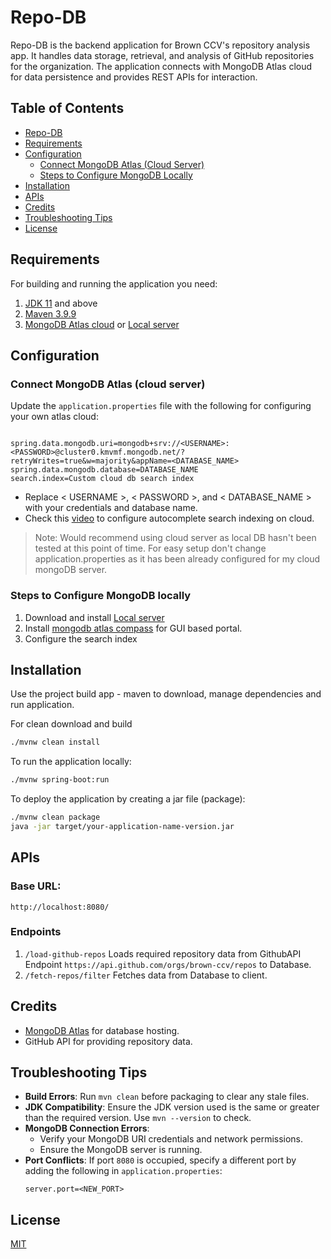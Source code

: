 # Repo-DB

Repo-DB is the backend application for Brown CCV's repository analysis app. It handles data storage, retrieval, and analysis of GitHub repositories for the organization. The application connects with MongoDB Atlas cloud for data persistence and provides REST APIs for interaction.

## Table of Contents
- [Repo-DB](#repo-db)
- [Requirements](#requirements)
- [Configuration](#configuration)
  - [Connect MongoDB Atlas (Cloud Server)](#connect-mongodb-atlas-cloud-server)
  - [Steps to Configure MongoDB Locally](#steps-to-configure-mongodb-locally)
- [Installation](#installation)
- [APIs](#apis)
- [Credits](#credits)
- [Troubleshooting Tips](#troubleshooting-tips)
- [License](#license)


## Requirements
For building and running the application you need:
1. [JDK 11](https://www.oracle.com/java/technologies/downloads/#jdk21-mac) and above
2. [Maven 3.9.9](https://maven.apache.org/download.cgi)
3. [MongoDB Atlas cloud](https://www.mongodb.com/products/platform/atlas-database) or [Local server](https://www.mongodb.com/try/download/community)

## Configuration
### Connect MongoDB Atlas (cloud server)
Update the `application.properties` file with the following for configuring your own atlas cloud:

```properties

spring.data.mongodb.uri=mongodb+srv://<USERNAME>:<PASSWORD>@cluster0.kmvmf.mongodb.net/?retryWrites=true&w=majority&appName=<DATABASE_NAME>
spring.data.mongodb.database=DATABASE_NAME
search.index=Custom cloud db search index
```
* Replace < USERNAME >, < PASSWORD >, and < DATABASE_NAME > with your credentials and database name.
* Check this [video](https://www.youtube.com/watch?v=8kRlJbElFS8) to configure autocomplete search indexing on cloud.

>Note: Would recommend using cloud server as local DB hasn't been tested at this point of time. For easy setup don't change application.properties as it has been already configured for my cloud mongoDB server.

### Steps to Configure MongoDB locally
1. Download and install [Local server](https://www.mongodb.com/try/download/community)
2. Install [mongodb atlas compass](https://www.mongodb.com/try/download/compass) for GUI based portal.
3. Configure the search index

## Installation

Use the project build app - maven to download, manage dependencies and run application.

For clean download and build
```bash
./mvnw clean install
```

To run the application locally:
```bash
./mvnw spring-boot:run
```

To deploy the application by creating a jar file (package):
```bash
./mvnw clean package
java -jar target/your-application-name-version.jar
```


## APIs
### Base URL:
`http://localhost:8080/`

### Endpoints
1. `/load-github-repos`
    Loads required repository data from GithubAPI Endpoint `https://api.github.com/orgs/brown-ccv/repos` to Database.
2. `/fetch-repos/filter`
    Fetches data from Database to client.

## Credits
- [MongoDB Atlas](https://www.mongodb.com/atlas) for database hosting.
- GitHub API for providing repository data.

## Troubleshooting Tips

- **Build Errors**: 
  Run `mvn clean` before packaging to clear any stale files.
- **JDK Compatibility**:
  Ensure the JDK version used is the same or greater than the required version. Use `mvn --version` to check.
- **MongoDB Connection Errors**:
  - Verify your MongoDB URI credentials and network permissions.
  - Ensure the MongoDB server is running.
- **Port Conflicts**:
  If port `8080` is occupied, specify a different port by adding the following in `application.properties`:
  ```properties
  server.port=<NEW_PORT>

## License

[MIT](https://choosealicense.com/licenses/mit/)